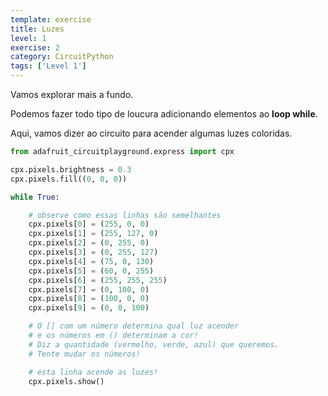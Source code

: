 ```yaml
---
template: exercise
title: Luzes
level: 1
exercise: 2
category: CircuitPython
tags: ['Level 1']
---
```


Vamos explorar mais a fundo.

Podemos fazer todo tipo de loucura adicionando elementos ao **loop while**.

Aqui, vamos dizer ao circuito para acender algumas luzes coloridas.

```python
from adafruit_circuitplayground.express import cpx

cpx.pixels.brightness = 0.3
cpx.pixels.fill((0, 0, 0))

while True:

    # observe como essas linhas são semelhantes
    cpx.pixels[0] = (255, 0, 0)
    cpx.pixels[1] = (255, 127, 0)
    cpx.pixels[2] = (0, 255, 0)
    cpx.pixels[3] = (0, 255, 127)
    cpx.pixels[4] = (75, 0, 130)
    cpx.pixels[5] = (60, 0, 255)
    cpx.pixels[6] = (255, 255, 255)
    cpx.pixels[7] = (0, 100, 0)
    cpx.pixels[8] = (100, 0, 0)
    cpx.pixels[9] = (0, 0, 100)

    # O [] com um número determina qual luz acender
    # e os números em () determinam a cor!
    # Diz a quantidade (vermelho, verde, azul) que queremos.
    # Tente mudar os números!

    # esta linha acende as luzes!
    cpx.pixels.show()
```
